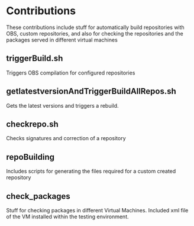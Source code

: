 # Contributions

These contributions include stuff for automatically build repositories with OBS, 
custom repositories, and also for checking the repositories and the packages served 
in different virtual machines

## triggerBuild.sh

Triggers OBS compilation for configured repositories 

## getlatestversionAndTriggerBuildAllRepos.sh

Gets the latest versions and triggers a rebuild. 

## checkrepo.sh

Checks signatures and correction of a repository

## repoBuilding

Includes scripts for generating the files required for a custom created repository

## check_packages

Stuff for checking packages in different Virtual Machines.
Included xml file of the VM installed within the testing environment.

